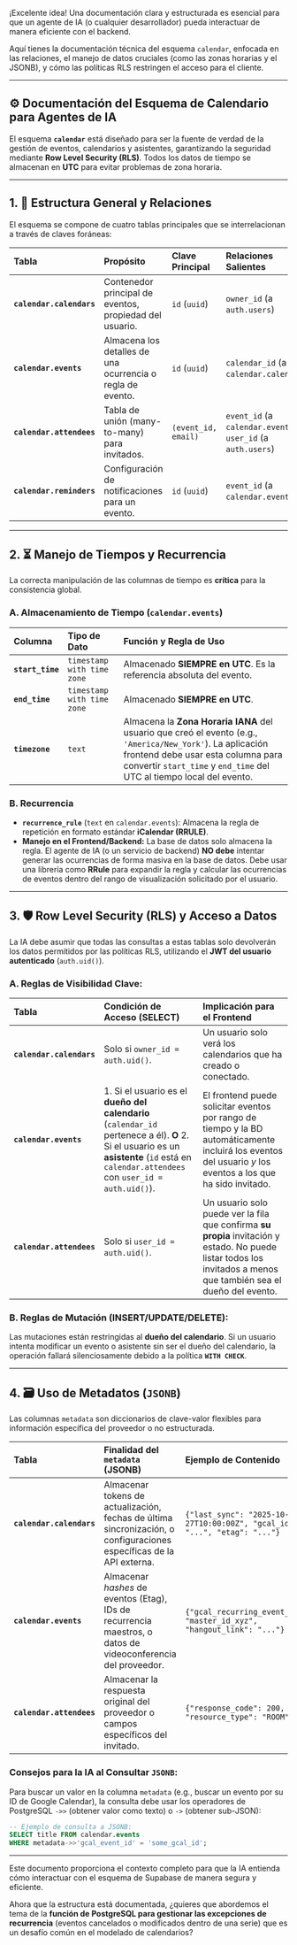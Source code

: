¡Excelente idea\! Una documentación clara y estructurada es esencial para que un agente de IA (o cualquier desarrollador) pueda interactuar de manera eficiente con el backend.

Aquí tienes la documentación técnica del esquema `calendar`, enfocada en las relaciones, el manejo de datos cruciales (como las zonas horarias y el JSONB), y cómo las políticas RLS restringen el acceso para el cliente.

-----

## ⚙️ Documentación del Esquema de Calendario para Agentes de IA

El esquema **`calendar`** está diseñado para ser la fuente de verdad de la gestión de eventos, calendarios y asistentes, garantizando la seguridad mediante **Row Level Security (RLS)**. Todos los datos de tiempo se almacenan en **UTC** para evitar problemas de zona horaria.

-----

## 1\. 📂 Estructura General y Relaciones

El esquema se compone de cuatro tablas principales que se interrelacionan a través de claves foráneas:

| Tabla | Propósito | Clave Principal | Relaciones Salientes |
| :--- | :--- | :--- | :--- |
| **`calendar.calendars`** | Contenedor principal de eventos, propiedad del usuario. | `id` (`uuid`) | `owner_id` (a `auth.users`) |
| **`calendar.events`** | Almacena los detalles de una ocurrencia o regla de evento. | `id` (`uuid`) | `calendar_id` (a `calendar.calendars`) |
| **`calendar.attendees`** | Tabla de unión (many-to-many) para invitados. | `(event_id, email)` | `event_id` (a `calendar.events`), `user_id` (a `auth.users`) |
| **`calendar.reminders`** | Configuración de notificaciones para un evento. | `id` (`uuid`) | `event_id` (a `calendar.events`) |

-----

## 2\. ⏳ Manejo de Tiempos y Recurrencia

La correcta manipulación de las columnas de tiempo es **crítica** para la consistencia global.

### A. Almacenamiento de Tiempo (`calendar.events`)

| Columna | Tipo de Dato | Función y Regla de Uso |
| :--- | :--- | :--- |
| **`start_time`** | `timestamp with time zone` | Almacenado **SIEMPRE en UTC**. Es la referencia absoluta del evento. |
| **`end_time`** | `timestamp with time zone` | Almacenado **SIEMPRE en UTC**. |
| **`timezone`** | `text` | Almacena la **Zona Horaria IANA** del usuario que creó el evento (e.g., `'America/New_York'`). La aplicación frontend debe usar esta columna para convertir `start_time` y `end_time` del UTC al tiempo local del evento. |

### B. Recurrencia

  * **`recurrence_rule`** (`text` en `calendar.events`): Almacena la regla de repetición en formato estándar **iCalendar (RRULE)**.
  * **Manejo en el Frontend/Backend:** La base de datos solo almacena la regla. El agente de IA (o un servicio de backend) **NO debe** intentar generar las ocurrencias de forma masiva en la base de datos. Debe usar una librería como **RRule** para expandir la regla y calcular las ocurrencias de eventos dentro del rango de visualización solicitado por el usuario.

-----

## 3\. 🛡️ Row Level Security (RLS) y Acceso a Datos

La IA debe asumir que todas las consultas a estas tablas solo devolverán los datos permitidos por las políticas RLS, utilizando el **JWT del usuario autenticado** (`auth.uid()`).

### A. Reglas de Visibilidad Clave:

| Tabla | Condición de Acceso (SELECT) | Implicación para el Frontend |
| :--- | :--- | :--- |
| **`calendar.calendars`** | Solo si `owner_id = auth.uid()`. | Un usuario solo verá los calendarios que ha creado o conectado. |
| **`calendar.events`** | 1. Si el usuario es el **dueño del calendario** (`calendar_id` pertenece a él). **O** 2. Si el usuario es un **asistente** (`id` está en `calendar.attendees` con `user_id = auth.uid()`). | El frontend puede solicitar eventos por rango de tiempo y la BD automáticamente incluirá los eventos del usuario *y* los eventos a los que ha sido invitado. |
| **`calendar.attendees`** | Solo si `user_id = auth.uid()`. | Un usuario solo puede ver la fila que confirma **su propia** invitación y estado. No puede listar todos los invitados a menos que también sea el dueño del evento. |

### B. Reglas de Mutación (INSERT/UPDATE/DELETE):

Las mutaciones están restringidas al **dueño del calendario**. Si un usuario intenta modificar un evento o asistente sin ser el dueño del calendario, la operación fallará silenciosamente debido a la política **`WITH CHECK`**.

-----

## 4\. 🗃️ Uso de Metadatos (`JSONB`)

Las columnas `metadata` son diccionarios de clave-valor flexibles para información específica del proveedor o no estructurada.

| Tabla | Finalidad del `metadata` (JSONB) | Ejemplo de Contenido |
| :--- | :--- | :--- |
| **`calendar.calendars`** | Almacenar tokens de actualización, fechas de última sincronización, o configuraciones específicas de la API externa. | `{"last_sync": "2025-10-27T10:00:00Z", "gcal_id": "...", "etag": "..."}` |
| **`calendar.events`** | Almacenar *hashes* de eventos (Etag), IDs de recurrencia maestros, o datos de videoconferencia del proveedor. | `{"gcal_recurring_event_id": "master_id_xyz", "hangout_link": "..."}` |
| **`calendar.attendees`** | Almacenar la respuesta original del proveedor o campos específicos del invitado. | `{"response_code": 200, "resource_type": "ROOM"}` |

### Consejos para la IA al Consultar `JSONB`:

Para buscar un valor en la columna `metadata` (e.g., buscar un evento por su ID de Google Calendar), la consulta debe usar los operadores de PostgreSQL `->>` (obtener valor como texto) o `->` (obtener sub-JSON):

```sql
-- Ejemplo de consulta a JSONB:
SELECT title FROM calendar.events 
WHERE metadata->>'gcal_event_id' = 'some_gcal_id';
```

-----

Este documento proporciona el contexto completo para que la IA entienda cómo interactuar con el esquema de Supabase de manera segura y eficiente.

Ahora que la estructura está documentada, ¿quieres que abordemos el tema de la **función de PostgreSQL para gestionar las excepciones de recurrencia** (eventos cancelados o modificados dentro de una serie) que es un desafío común en el modelado de calendarios?